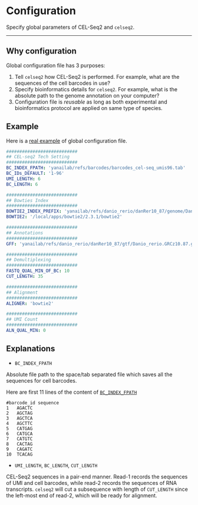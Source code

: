 # Configuration

Specify global parameters of CEL-Seq2 and `celseq2`.

---

## Why configuration

Global configuration file has 3 purposes:

1. Tell `celseq2` how CEL-Seq2 is performed. For example, what are the sequences
   of the cell barcodes in use?
2. Specify bioinformatics details for `celseq2`. For example, what is the
   absolute path to the genome annotation on your computer?
3. Configuration file is *reusable* as long as both experimental and
   bioinformatics protocol are applied on same type of species.


## Example
Here is a [real
example](https://github.com/Puriney/celseq2/blob/master/example/config.yaml) of
global configuration file.

```yaml
###########################
## CEL-seq2 Tech Setting
###########################
BC_INDEX_FPATH: 'yanailab/refs/barcodes/barcodes_cel-seq_umis96.tab'
BC_IDs_DEFAULT: '1-96'
UMI_LENGTH: 6
BC_LENGTH: 6

###########################
## Bowties Index
###########################
BOWTIE2_INDEX_PREFIX: 'yanailab/refs/danio_rerio/danRer10_87/genome/Danio_rerio.GRCz10.dna.toplevel'
BOWTIE2: '/local/apps/bowtie2/2.3.1/bowtie2'

###########################
## Annotations
###########################
GFF: 'yanailab/refs/danio_rerio/danRer10_87/gtf/Danio_rerio.GRCz10.87.gtf.gz'

###########################
## Demultiplexing
###########################
FASTQ_QUAL_MIN_OF_BC: 10
CUT_LENGTH: 35

###########################
## Alignment
###########################
ALIGNER: 'bowtie2'

###########################
## UMI Count
###########################
ALN_QUAL_MIN: 0
```

## Explanations

- `BC_INDEX_FPATH`

Absolute file path to the space/tab separated file which saves all the sequences
for cell barcodes.

Here are first 11 lines of the content of
[`BC_INDEX_FPATH`](https://github.com/Puriney/celseq2/blob/master/example/barcodes_cel-seq_umis96.tab)

``` text
#barcode_id sequence
1   AGACTC
2   AGCTAG
3   AGCTCA
4   AGCTTC
5   CATGAG
6   CATGCA
7   CATGTC
8   CACTAG
9   CAGATC
10  TCACAG
```

- `UMI_LENGTH`, `BC_LENGTH`, `CUT_LENGTH`

CEL-Seq2 sequences in a pair-end manner. Read-1 records the sequences of UMI and
cell barcodes, while read-2 records the sequences of RNA transcripts. `celseq2`
will cut a subsequence with length of `CUT_LENGTH` since the left-most end of
read-2, which will be ready for alignment.
